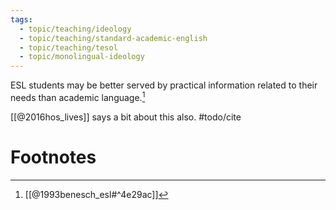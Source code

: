 ```yaml
---
tags:
  - topic/teaching/ideology
  - topic/teaching/standard-academic-english
  - topic/teaching/tesol
  - topic/monolingual-ideology
---
```


ESL students may be better served by practical information related to their needs than academic language.[^1]

[[@2016hos_lives]] says a bit about this also. #todo/cite
# Footnotes

[^1]: [[@1993benesch_esl#^4e29ac]]